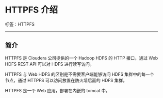 # HTTPFS 介绍

标签：HTTPFS

---

## 简介

HTTPFS 是 Cloudera 公司提供的一个 Hadoop HDFS 的 HTTP 接口，通过 Web HDFS REST API 可以对 HDFS 进行读写访问。

HTTPFS 与 Web HDFS 的区别是不需要客户端能够访问 HDFS 集群中的每一个节点，通过 HTTPFS 可以访问放置在防火墙后面的 HDFS 集群。

HTTPFS 是一个 Web 应用，部署在内嵌的 tomcat 中。